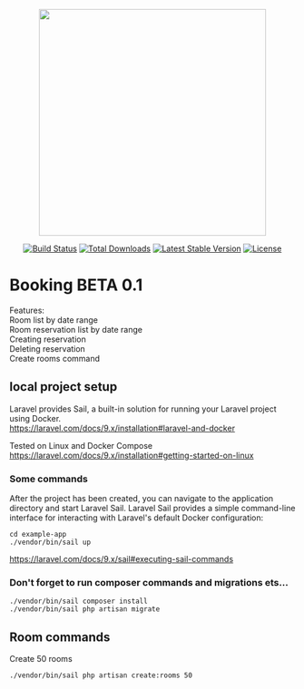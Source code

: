 <p align="center"><a href="https://laravel.com" target="_blank"><img src="https://raw.githubusercontent.com/laravel/art/master/logo-lockup/5%20SVG/2%20CMYK/1%20Full%20Color/laravel-logolockup-cmyk-red.svg" width="400"></a></p>

<p align="center">
<a href="https://travis-ci.org/laravel/framework"><img src="https://travis-ci.org/laravel/framework.svg" alt="Build Status"></a>
<a href="https://packagist.org/packages/laravel/framework"><img src="https://img.shields.io/packagist/dt/laravel/framework" alt="Total Downloads"></a>
<a href="https://packagist.org/packages/laravel/framework"><img src="https://img.shields.io/packagist/v/laravel/framework" alt="Latest Stable Version"></a>
<a href="https://packagist.org/packages/laravel/framework"><img src="https://img.shields.io/packagist/l/laravel/framework" alt="License"></a>
</p>

# Booking BETA 0.1

Features:
<br>
Room list by date range
<br>
Room reservation list by date range
<br>
Creating reservation
<br>
Deleting reservation
<br>
Create rooms command

## local project setup
Laravel provides Sail, a built-in solution for running your Laravel project using Docker.
<br>
https://laravel.com/docs/9.x/installation#laravel-and-docker

Tested on Linux and Docker Compose
<br>
https://laravel.com/docs/9.x/installation#getting-started-on-linux

### Some commands
After the project has been created, you can navigate to the application directory and start Laravel Sail. 
Laravel Sail provides a simple command-line interface for interacting with Laravel's default Docker configuration:
```
cd example-app
./vendor/bin/sail up
```
https://laravel.com/docs/9.x/sail#executing-sail-commands

### Don't forget to run composer commands and migrations ets...
```
./vendor/bin/sail composer install
./vendor/bin/sail php artisan migrate
```

## Room commands
Create 50 rooms 
```
./vendor/bin/sail php artisan create:rooms 50
```


